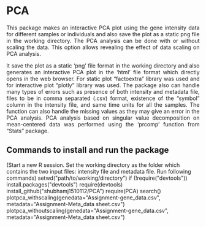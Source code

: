 # PCA
<p align="justify"> This package makes an interactive PCA plot using the gene intensity data for different samples or individuals and also save the plot as a static png file in the working directory. The PCA analysis can be done with or without scaling the data. This option allows revealing the effect of data scaling on PCA analysis. </p>

<p align="justify"> It save the plot as a static ‘png’ file format in the working directory and also generates an interactive PCA plot in the ‘html’ file format which directly opens in the web browser. For static plot “factoextra” library was used and for interactive plot “plotly” library was used. The package also can handle many types of errors such as presence of both intensity and metadata file, files to be in comma separated (.csv) format, existence of the “symbol” column in the intensity file, and same time units for all the samples. The function can also handle the missing values as they may give an error in the PCA analysis. PCA analysis based on singular value decomposition on mean-centered data was performed using the ‘prcomp’ function from “Stats” package. </p>

## Commands to install and run the package
(Start a new R session. Set the working directory as the folder which contains the two input files: intensity file and metadata file. Run following commands)
setwd("path/to/working/directory")
if (!require("devtools")) install.packages("devtools")
require(devtools)
install_github("shubhamj1510112/PCA")
require(PCA)
search()
plotpca_withscaling(genedata="Assignment-gene_data.csv", metadata="Assignment-Meta_data sheet.csv")
plotpca_withoutscaling(genedata="Assignment-gene_data.csv", metadata="Assignment-Meta_data sheet.csv")

